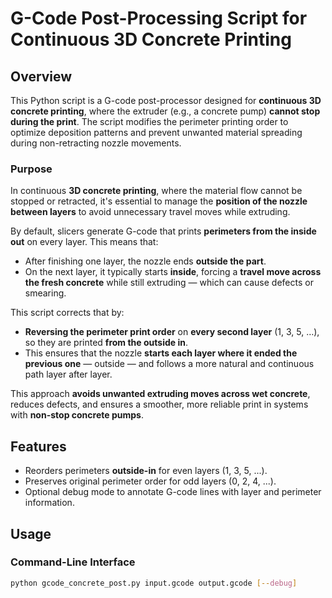 # G-Code Post-Processing Script for Continuous 3D Concrete Printing

## Overview

This Python script is a G-code post-processor designed for **continuous 3D concrete printing**, where the extruder (e.g., a concrete pump) **cannot stop during the print**. The script modifies the perimeter printing order to optimize deposition patterns and prevent unwanted material spreading during non-retracting nozzle movements.


### Purpose

In continuous **3D concrete printing**, where the material flow cannot be stopped or retracted, it's essential to manage the **position of the nozzle between layers** to avoid unnecessary travel moves while extruding.

By default, slicers generate G-code that prints **perimeters from the inside out** on every layer. This means that:

* After finishing one layer, the nozzle ends **outside the part**.
* On the next layer, it typically starts **inside**, forcing a **travel move across the fresh concrete** while still extruding — which can cause defects or smearing.

This script corrects that by:

* **Reversing the perimeter print order** on **every second layer** (1, 3, 5, …), so they are printed **from the outside in**.
* This ensures that the nozzle **starts each layer where it ended the previous one** — outside — and follows a more natural and continuous path layer after layer.

This approach **avoids unwanted extruding moves across wet concrete**, reduces defects, and ensures a smoother, more reliable print in systems with **non-stop concrete pumps**.



## Features

- Reorders perimeters **outside-in** for even layers (1, 3, 5, ...).
- Preserves original perimeter order for odd layers (0, 2, 4, ...).
- Optional debug mode to annotate G-code lines with layer and perimeter information.

## Usage

### Command-Line Interface

```bash
python gcode_concrete_post.py input.gcode output.gcode [--debug]

